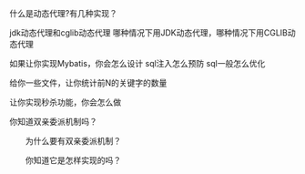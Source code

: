 什么是动态代理?有几种实现？

jdk动态代理和cglib动态代理
哪种情况下用JDK动态代理，哪种情况下用CGLIB动态代理


如果让你实现Mybatis，你会怎么设计
sql注入怎么预防
sql一般怎么优化


给你一些文件，让你统计前N的关键字的数量

让你实现秒杀功能，你会怎么做


你知道双亲委派机制吗？

　　为什么要有双亲委派机制？

　　你知道它是怎样实现的吗？